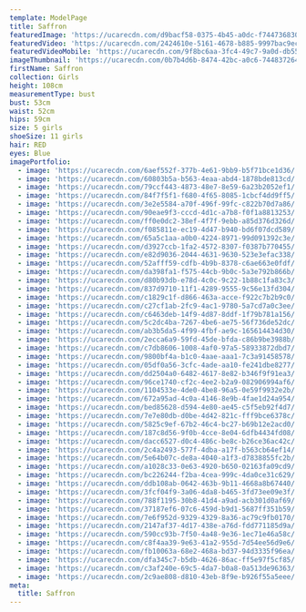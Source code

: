 ```yaml
---
template: ModelPage
title: Saffron
featuredImage: 'https://ucarecdn.com/d9bacf58-0375-4b45-a0dc-f74473683021/'
featuredVideo: 'https://ucarecdn.com/2424610e-5161-4678-b885-9997bac9ec73/'
featuredVideoMobile: 'https://ucarecdn.com/9f8bc6aa-3fc4-49c7-9a0d-db55c16a834e/'
imageThumbnail: 'https://ucarecdn.com/0b7b4d6b-8474-42bc-a0c6-744837264fc1/'
firstName: Saffron
collection: Girls
height: 108cm
measurementType: bust
bust: 53cm
waist: 52cm
hips: 59cm
size: 5 girls
shoeSize: 11 girls
hair: RED
eyes: Blue
imagePortfolio:
  - image: 'https://ucarecdn.com/6aef552f-377b-4e61-9bb9-b5f71bce1d36/'
  - image: 'https://ucarecdn.com/60803b5a-b563-4eaa-abd4-1878bde813cd/'
  - image: 'https://ucarecdn.com/79ccf443-4873-48e7-8e59-6a23b2052ef1/'
  - image: 'https://ucarecdn.com/84f7f5f1-f680-4f65-8085-1cbcf4dd9ff5/'
  - image: 'https://ucarecdn.com/3e2e5584-a70f-496f-99fc-c822b70d7a86/'
  - image: 'https://ucarecdn.com/90eae9f3-cccd-4d1c-a7b8-f0f1a8813253/'
  - image: 'https://ucarecdn.com/ff0e0dc2-38ef-4f7f-9ebb-a85d376d326d/'
  - image: 'https://ucarecdn.com/f085811e-ec19-4d47-b940-bd6f07dcd589/'
  - image: 'https://ucarecdn.com/65a5c1aa-a0b0-4224-8971-99d091392c3e/'
  - image: 'https://ucarecdn.com/d3927ccb-1fa2-4572-8307-f0387b770455/'
  - image: 'https://ucarecdn.com/e82d9036-2044-4631-9630-523e3efac338/'
  - image: 'https://ucarecdn.com/52afff59-cdfb-4b9b-8378-c6ae663e0fdf/'
  - image: 'https://ucarecdn.com/da398fa1-f575-44cb-9b0c-5a3e792b866b/'
  - image: 'https://ucarecdn.com/d80b93db-e78d-4c0c-9c22-1b88c1fa83c3/'
  - image: 'https://ucarecdn.com/837d9710-11f1-4289-9555-9c56e13fd304/'
  - image: 'https://ucarecdn.com/c1829c1f-d866-463a-acce-f922c7b2b9c0/'
  - image: 'https://ucarecdn.com/c27cf1ab-2fc9-4ac1-9780-5a7cd7a0c3ee/'
  - image: 'https://ucarecdn.com/c6463deb-14f9-4d87-8ddf-1f79b781a156/'
  - image: 'https://ucarecdn.com/5c2dc4ba-7267-4be6-ae75-56f736de52dc/'
  - image: 'https://ucarecdn.com/ab3b5da5-4f99-4fbf-ae9c-165614434d30/'
  - image: 'https://ucarecdn.com/2ecca6a9-59fd-45de-bfda-c86b9be3988b/'
  - image: 'https://ucarecdn.com/c7db8606-1008-4af0-97a5-58933872dbd7/'
  - image: 'https://ucarecdn.com/9800bf4a-b1c0-4aae-aaa1-7c3a91458578/'
  - image: 'https://ucarecdn.com/05df0a56-3cfc-4ade-aa10-fe241dbe8277/'
  - image: 'https://ucarecdn.com/dd2504a0-6482-4617-8e82-b346f9f91ea3/'
  - image: 'https://ucarecdn.com/96ce1740-cf2c-4ee2-b2a9-082906994af6/'
  - image: 'https://ucarecdn.com/1104533e-4de0-4be8-96a5-0e59f9932e2b/'
  - image: 'https://ucarecdn.com/672a95ad-4c0a-4146-8e9b-4fae1d24a954/'
  - image: 'https://ucarecdn.com/bed85628-d594-4e80-ae45-c5f5eb92f4d7/'
  - image: 'https://ucarecdn.com/7e7e80db-d0be-4d42-821c-fff9bce6378c/'
  - image: 'https://ucarecdn.com/5825c9ef-67b2-46c4-bc27-b69b12e2acd0/'
  - image: 'https://ucarecdn.com/187c8d56-9f0b-4cce-8e04-6dfb4434fd08/'
  - image: 'https://ucarecdn.com/dacc6527-d0c4-486c-be8c-b26ce36ac42c/'
  - image: 'https://ucarecdn.com/2c4a2493-577f-4dba-a17f-b563cb64ef14/'
  - image: 'https://ucarecdn.com/5e64b07c-de8a-4040-a1f3-d7838855fc2b/'
  - image: 'https://ucarecdn.com/a1028c33-0e63-4920-b650-02163fa09cd9/'
  - image: 'https://ucarecdn.com/bc226244-f2ba-4cea-999c-4da0ce31c629/'
  - image: 'https://ucarecdn.com/ddb108ab-0642-463b-9b11-4668a8b67440/'
  - image: 'https://ucarecdn.com/3fcf04f9-3a06-4da8-b465-3fd73ee09e3f/'
  - image: 'https://ucarecdn.com/788f1195-30b8-41d4-a9ad-acb301d0af69/'
  - image: 'https://ucarecdn.com/37187ef6-07c6-459d-b9d1-5687ff351b59/'
  - image: 'https://ucarecdn.com/7e6f952d-9329-4329-8a36-ac79c9fb0170/'
  - image: 'https://ucarecdn.com/2147af37-4d17-438e-a76d-fdd771185d9a/'
  - image: 'https://ucarecdn.com/590cc93b-7f50-4a48-9e36-1ec71e46a58c/'
  - image: 'https://ucarecdn.com/c8f4aa39-9e63-41a2-955d-7d54ee56d9e6/'
  - image: 'https://ucarecdn.com/fb10063a-68e2-468a-bd37-94d3335f96ea/'
  - image: 'https://ucarecdn.com/dfa345c7-b5db-4626-86ac-ff5e97f5cf85/'
  - image: 'https://ucarecdn.com/c3af240e-69c5-4da7-b0a8-0a513de96363/'
  - image: 'https://ucarecdn.com/2c9ae808-d810-43eb-8f9e-b926f55a5eee/'
meta:
  title: Saffron
---
```


